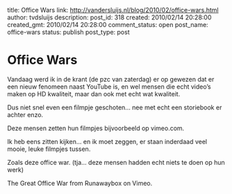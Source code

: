 title: Office Wars
link: http://vandersluijs.nl/blog/2010/02/office-wars.html
author: tvdsluijs
description: 
post_id: 318
created: 2010/02/14 20:28:00
created_gmt: 2010/02/14 20:28:00
comment_status: open
post_name: office-wars
status: publish
post_type: post

# Office Wars

Vandaag werd ik in de krant (de pzc van zaterdag) er op gewezen dat er een nieuw fenomeen naast YouTube is, en wel mensen die echt video’s maken op HD kwaliteit, maar dan ook met echt wat kwaliteit.  
  
Dus niet snel even een filmpje geschoten… nee met echt een storiebook er achter enzo.  
  
Deze mensen zetten hun filmpjes bijvoorbeeld op vimeo.com.  
  
Ik heb eens zitten kijken… en ik moet zeggen, er staan inderdaad veel mooie, leuke filmpjes tussen.  
  
Zoals deze office war. (tja… deze mensen hadden echt niets te doen op hun werk)  
  
The Great Office War from Runawaybox on Vimeo.